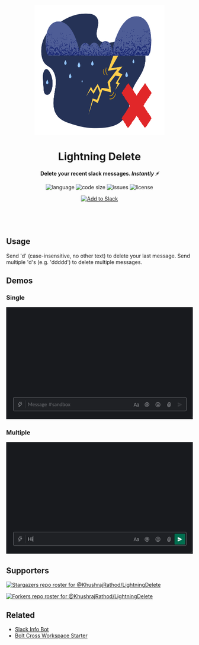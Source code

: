 <div align="center">
    <img src="assets/logo.svg" width="350" height="350" alt="Storm with lightning and red cross">
    <h1>Lightning Delete</h1>
    <p>
        <b>Delete your recent slack messages. <i>Instantly ⚡️</i></b>
    </p>
    <p>
        <img alt="language" src="https://img.shields.io/github/languages/top/KhushrajRathod/LightningDelete" >
        <img alt="code size" src="https://img.shields.io/github/languages/code-size/KhushrajRathod/LightningDelete">
        <img alt="issues" src="https://img.shields.io/github/issues/KhushrajRathod/LightningDelete" >
        <img alt="license" src="https://img.shields.io/github/license/KhushrajRathod/LightningDelete?color=green">
    </p>
    <p>
        <!-- Add to slack -->
        <a href="https://lightning.khushrajrathod.com"><img alt="Add to Slack" height="40" width="139" src="https://platform.slack-edge.com/img/add_to_slack.png" srcset="https://platform.slack-edge.com/img/add_to_slack.png 1x, https://platform.slack-edge.com/img/add_to_slack@2x.png 2x"/></a>
    </p>
    <br>
    <br>
    <br>
</div>

## Usage

Send 'd' (case-insensitive, no other text) to delete your last message. Send multiple 'd's (e.g. 'ddddd') to delete multiple messages.

## Demos

### Single

![Demo of deleting a single message (Hello) by typing 'd'](assets/single.gif)

### Multiple

![Demo of deleting multiple (3) messages (Hello, Hi, Hey) by typing 'ddd'](assets/multiple.gif)

## Supporters

[![Stargazers repo roster for @KhushrajRathod/LightningDelete](https://reporoster.com/stars/KhushrajRathod/LightningDelete)](https://github.com/KhushrajRathod/LightningDelete/stargazers)

[![Forkers repo roster for @KhushrajRathod/LightningDelete](https://reporoster.com/forks/KhushrajRathod/LightningDelete)](https://github.com/KhushrajRathod/LightningDelete/network/members)

## Related

- [Slack Info Bot](https://github.com/KhushrajRathod/SlackInfoBot)
- [Bolt Cross Workspace Starter](https://github.com/KhushrajRathod/BoltCrossWorkspaceStarter)
